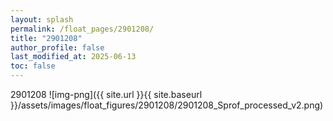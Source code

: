 ```yaml
---
layout: splash
permalink: /float_pages/2901208/
title: "2901208"
author_profile: false
last_modified_at: 2025-06-13
toc: false
---
```

 
2901208
![img-png]({{ site.url }}{{ site.baseurl }}/assets/images/float_figures/2901208/2901208_Sprof_processed_v2.png)